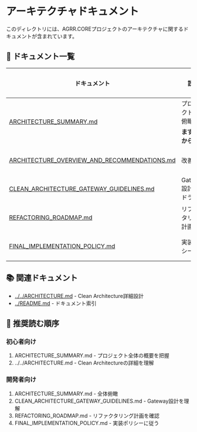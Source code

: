 # アーキテクチャドキュメント

このディレクトリには、AGRR.COREプロジェクトのアーキテクチャに関するドキュメントが含まれています。

## 📐 ドキュメント一覧

| ドキュメント | 説明 | 対象者 |
|------------|------|--------|
| [ARCHITECTURE_SUMMARY.md](ARCHITECTURE_SUMMARY.md) | プロジェクト全体俯瞰 ⭐ **まずここから** | 全員 |
| [ARCHITECTURE_OVERVIEW_AND_RECOMMENDATIONS.md](ARCHITECTURE_OVERVIEW_AND_RECOMMENDATIONS.md) | 改善提案 | 開発者 |
| [CLEAN_ARCHITECTURE_GATEWAY_GUIDELINES.md](CLEAN_ARCHITECTURE_GATEWAY_GUIDELINES.md) | Gateway設計ガイドライン | 開発者 |
| [REFACTORING_ROADMAP.md](REFACTORING_ROADMAP.md) | リファクタリング計画 | 開発者 |
| [FINAL_IMPLEMENTATION_POLICY.md](FINAL_IMPLEMENTATION_POLICY.md) | 実装ポリシー | 開発者 |

## 📚 関連ドキュメント

- [../../ARCHITECTURE.md](../../ARCHITECTURE.md) - Clean Architecture詳細設計
- [../README.md](../README.md) - ドキュメント索引

## 🎯 推奨読む順序

### 初心者向け
1. ARCHITECTURE_SUMMARY.md - プロジェクト全体の概要を把握
2. ../../ARCHITECTURE.md - Clean Architectureの詳細を理解

### 開発者向け
1. ARCHITECTURE_SUMMARY.md - 全体俯瞰
2. CLEAN_ARCHITECTURE_GATEWAY_GUIDELINES.md - Gateway設計を理解
3. REFACTORING_ROADMAP.md - リファクタリング計画を確認
4. FINAL_IMPLEMENTATION_POLICY.md - 実装ポリシーに従う

